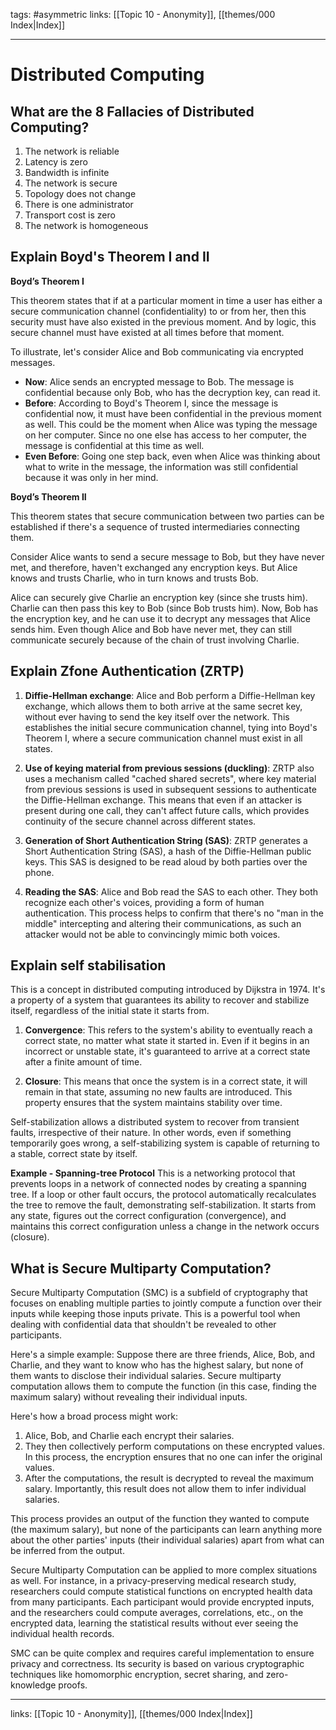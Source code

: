 tags: #asymmetric 
links:  [[Topic 10 - Anonymity]], [[themes/000 Index|Index]]

---
# Distributed Computing

## What are the 8 Fallacies of Distributed Computing?

1. The network is reliable
2. Latency is zero
3. Bandwidth is infinite
4. The network is secure
5. Topology does not change
6. There is one administrator
7. Transport cost is zero
8. The network is homogeneous


## Explain Boyd's Theorem I and II

**Boyd’s Theorem I**

This theorem states that if at a particular moment in time a user has either a secure communication channel (confidentiality) to or from her, then this security must have also existed in the previous moment. And by logic, this secure channel must have existed at all times before that moment.

To illustrate, let's consider Alice and Bob communicating via encrypted messages.

- **Now**: Alice sends an encrypted message to Bob. The message is confidential because only Bob, who has the decryption key, can read it.
- **Before**: According to Boyd's Theorem I, since the message is confidential now, it must have been confidential in the previous moment as well. This could be the moment when Alice was typing the message on her computer. Since no one else has access to her computer, the message is confidential at this time as well.
- **Even Before**: Going one step back, even when Alice was thinking about what to write in the message, the information was still confidential because it was only in her mind.

**Boyd’s Theorem II**

This theorem states that secure communication between two parties can be established if there's a sequence of trusted intermediaries connecting them.

Consider Alice wants to send a secure message to Bob, but they have never met, and therefore, haven't exchanged any encryption keys. But Alice knows and trusts Charlie, who in turn knows and trusts Bob.

Alice can securely give Charlie an encryption key (since she trusts him). Charlie can then pass this key to Bob (since Bob trusts him). Now, Bob has the encryption key, and he can use it to decrypt any messages that Alice sends him. Even though Alice and Bob have never met, they can still communicate securely because of the chain of trust involving Charlie.


## Explain Zfone Authentication (ZRTP)

1. **Diffie-Hellman exchange**: Alice and Bob perform a Diffie-Hellman key exchange, which allows them to both arrive at the same secret key, without ever having to send the key itself over the network. This establishes the initial secure communication channel, tying into Boyd's Theorem I, where a secure communication channel must exist in all states.
    
2. **Use of keying material from previous sessions (duckling)**: ZRTP also uses a mechanism called "cached shared secrets", where key material from previous sessions is used in subsequent sessions to authenticate the Diffie-Hellman exchange. This means that even if an attacker is present during one call, they can't affect future calls, which provides continuity of the secure channel across different states.
    
3. **Generation of Short Authentication String (SAS)**: ZRTP generates a Short Authentication String (SAS), a hash of the Diffie-Hellman public keys. This SAS is designed to be read aloud by both parties over the phone.
    
4. **Reading the SAS**: Alice and Bob read the SAS to each other. They both recognize each other's voices, providing a form of human authentication. This process helps to confirm that there's no "man in the middle" intercepting and altering their communications, as such an attacker would not be able to convincingly mimic both voices.


## Explain self stabilisation

This is a concept in distributed computing introduced by Dijkstra in 1974. It's a property of a system that guarantees its ability to recover and stabilize itself, regardless of the initial state it starts from.

1. **Convergence**: This refers to the system's ability to eventually reach a correct state, no matter what state it started in. Even if it begins in an incorrect or unstable state, it's guaranteed to arrive at a correct state after a finite amount of time.

2. **Closure**: This means that once the system is in a correct state, it will remain in that state, assuming no new faults are introduced. This property ensures that the system maintains stability over time.

Self-stabilization allows a distributed system to recover from transient faults, irrespective of their nature. In other words, even if something temporarily goes wrong, a self-stabilizing system is capable of returning to a stable, correct state by itself.

**Example - Spanning-tree Protocol**
This is a networking protocol that prevents loops in a network of connected nodes by creating a spanning tree. If a loop or other fault occurs, the protocol automatically recalculates the tree to remove the fault, demonstrating self-stabilization. It starts from any state, figures out the correct configuration (convergence), and maintains this correct configuration unless a change in the network occurs (closure).


## What is Secure Multiparty Computation?
  
Secure Multiparty Computation (SMC) is a subfield of cryptography that focuses on enabling multiple parties to jointly compute a function over their inputs while keeping those inputs private. This is a powerful tool when dealing with confidential data that shouldn't be revealed to other participants.

Here's a simple example: Suppose there are three friends, Alice, Bob, and Charlie, and they want to know who has the highest salary, but none of them wants to disclose their individual salaries. Secure multiparty computation allows them to compute the function (in this case, finding the maximum salary) without revealing their individual inputs.

Here's how a broad process might work:

1. Alice, Bob, and Charlie each encrypt their salaries.
2. They then collectively perform computations on these encrypted values. In this process, the encryption ensures that no one can infer the original values.
3. After the computations, the result is decrypted to reveal the maximum salary. Importantly, this result does not allow them to infer individual salaries.

This process provides an output of the function they wanted to compute (the maximum salary), but none of the participants can learn anything more about the other parties' inputs (their individual salaries) apart from what can be inferred from the output.

Secure Multiparty Computation can be applied to more complex situations as well. For instance, in a privacy-preserving medical research study, researchers could compute statistical functions on encrypted health data from many participants. Each participant would provide encrypted inputs, and the researchers could compute averages, correlations, etc., on the encrypted data, learning the statistical results without ever seeing the individual health records.

SMC can be quite complex and requires careful implementation to ensure privacy and correctness. Its security is based on various cryptographic techniques like homomorphic encryption, secret sharing, and zero-knowledge proofs.

---
links:  [[Topic 10 - Anonymity]], [[themes/000 Index|Index]]
